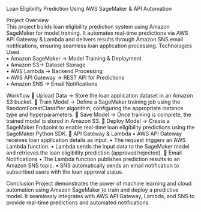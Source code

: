 Loan Eligibility Prediction Using AWS SageMaker & API Automation


 Project Overview  
This project builds loan eligibility prediction system using Amazon SageMaker for model training. It automates real-time predictions via AWS API Gateway & Lambda and delivers results through Amazon SNS email notifications, ensuring seamless loan application processing.
 Technologies Used  
•	Amazon SageMaker → Model Training & Deployment  
•	Amazon S3→ Dataset Storage  
•	AWS Lambda → Backend Processing  
•	AWS API Gateway → REST API for Predictions  
•	Amazon SNS → Email Notifications  

 Workflow 
	Upload Data → Store the loan application dataset in an Amazon S3 bucket.
	Train Model → Define a SageMaker training job using the RandomForestClassifier algorithm, configuring the appropriate instance type and hyperparameters.
	Save Model → Once training is complete, the trained model is stored in Amazon S3.
	Deploy Model → Create a SageMaker Endpoint to enable real-time loan eligibility predictions using the SageMaker Python SDK.
	API Gateway & Lambda
•	AWS API Gateway receives loan application details as input.
•	The request triggers an AWS Lambda function.
•	Lambda sends the input data to the SageMaker model and retrieves the loan eligibility prediction (approved/rejected).
	Email Notifications
•	The Lambda function publishes prediction results to an Amazon SNS topic.
•	SNS automatically sends an email notification to subscribed users with the loan approval status.

Conclusion
Project demonstrates the power of machine learning and cloud automation using Amazon SageMaker to train and deploy a predictive model. It seamlessly integrates with AWS API Gateway, Lambda, and SNS to provide real-time predictions and automated notifications.
